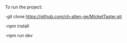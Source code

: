To run the project:

-git clone https://github.com/ch-allen-ge/MicketTaster.git

-npm install

-npm run dev
